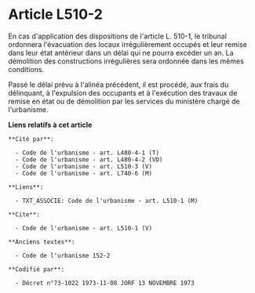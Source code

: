 # Article L510-2

En cas d'application des dispositions de l'article L. 510-1, le tribunal ordonnera l'évacuation des locaux irrégulièrement
occupés et leur remise dans leur état antérieur dans un délai qui ne pourra excéder un an. La démolition des constructions
irrégulières sera ordonnée dans les mêmes conditions. 

Passé le délai prévu à l'alinéa précédent, il est procédé, aux frais du délinquant, à l'expulsion des occupants et à
l'exécution des travaux de remise en état ou de démolition par les services du ministère chargé de l'urbanisme.

**Liens relatifs à cet article**

	**Cité par**:

	  - Code de l'urbanisme - art. L480-4-1 (T)
	  - Code de l'urbanisme - art. L480-4-2 (VD)
	  - Code de l'urbanisme - art. L510-3 (V)
	  - Code de l'urbanisme - art. L740-6 (M)

	**Liens**:

	  - TXT_ASSOCIE: Code de l'urbanisme - art. L510-1 (M)

	**Cite**:

	  - Code de l'urbanisme - art. L510-1 (V)

	**Anciens textes**:

	  - Code de l'urbanisme 152-2

	**Codifié par**:

	  - Décret n°73-1022 1973-11-08 JORF 13 NOVEMBRE 1973
